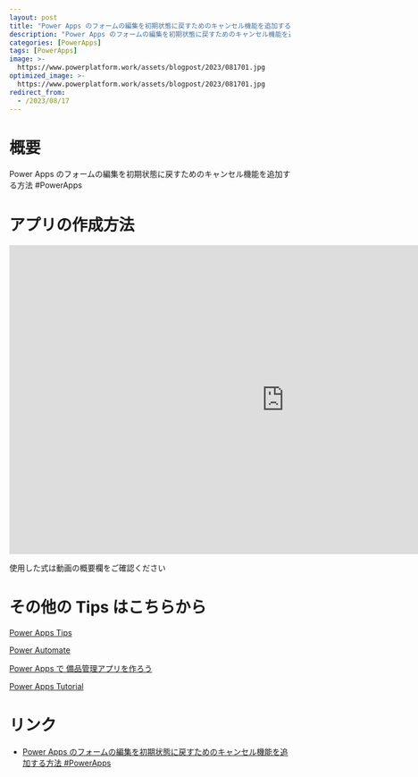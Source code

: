 ```yaml
---
layout: post
title: "Power Apps のフォームの編集を初期状態に戻すためのキャンセル機能を追加する方法 #PowerApps"
description: "Power Apps のフォームの編集を初期状態に戻すためのキャンセル機能を追加する方法 #PowerAppsを動画で分かりやすく解説"
categories: [PowerApps]
tags: [PowerApps]
image: >-
  https://www.powerplatform.work/assets/blogpost/2023/081701.jpg
optimized_image: >-
  https://www.powerplatform.work/assets/blogpost/2023/081701.jpg
redirect_from:
  - /2023/08/17
---
```



#  概要

Power Apps のフォームの編集を初期状態に戻すためのキャンセル機能を追加する方法 #PowerApps


# アプリの作成方法

<iframe width="983" height="553" src="https://www.youtube.com/embed/8z4DUU7Jy_g" title="YouTube video player" frameborder="0" allow="accelerometer; autoplay; clipboard-write; encrypted-media; gyroscope; picture-in-picture" allowfullscreen></iframe>


使用した式は動画の概要欄をご確認ください


# その他の Tips はこちらから

[Power Apps Tips](https://www.youtube.com/watch?v=VrAQf3JQ7yM&list=PLVhFi1fb3DqakSLVMn22DDcySXh9jtzi- )


[Power Automate](https://www.youtube.com/watch?v=-YnJYT0ASEM&list=PLVhFi1fb3Dqbzic6GieqnLFgD3aTj-eHA)


[Power Apps で 備品管理アプリを作ろう](https://www.youtube.com/playlist?list=PLVhFi1fb3DqZM3HKb8Hea6XEL96990Fyn)


[Power Apps Tutorial](https://www.youtube.com/playlist?list=PLVhFi1fb3DqalxpL974VvAJvV4iWoSbe_)


# リンク


- [Power Apps のフォームの編集を初期状態に戻すためのキャンセル機能を追加する方法 #PowerApps](https://www.youtube.com/watch?v=8z4DUU7Jy_g)

